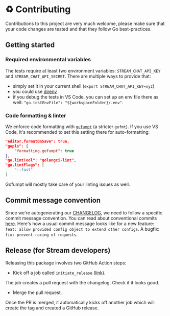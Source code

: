 # :recycle: Contributing

Contributions to this project are very much welcome, please make sure that your code changes are tested and that they follow
Go best-practices.

## Getting started

### Required environmental variables

The tests require at least two environment variables: `STREAM_CHAT_API_KEY` and `STREAM_CHAT_API_SECRET`. There are multiple ways to provide that:
- simply set it in your current shell (`export STREAM_CHAT_API_KEY=xyz`)
- you could use [direnv](https://direnv.net/)
- if you debug the tests in VS Code, you can set up an env file there as well: `"go.testEnvFile": "${workspaceFolder}/.env"`.

### Code formatting & linter

We enforce code formatting with [`gufumpt`](https://github.com/mvdan/gofumpt) (a stricter `gofmt`). If you use VS Code, it's recommended to set this setting there for auto-formatting:

```json
"editor.formatOnSave": true,
"gopls": {
    "formatting.gofumpt": true
},
"go.lintTool": "golangci-lint",
"go.lintFlags": [
    "--fast"
]
```

Gofumpt will mostly take care of your linting issues as well.

## Commit message convention

Since we're autogenerating our [CHANGELOG](./CHANGELOG.md), we need to follow a specific commit message convention.
You can read about conventional commits [here](https://www.conventionalcommits.org/). Here's how a usual commit message looks like for a new feature: `feat: allow provided config object to extend other configs`. A bugfix: `fix: prevent racing of requests`.

## Release (for Stream developers)

Releasing this package involves two GitHub Action steps:

- Kick off a job called `initiate_release` ([link](https://github.com/GetStream/stream-chat-go/actions/workflows/initiate_release.yml)).

The job creates a pull request with the changelog. Check if it looks good.

- Merge the pull request.

Once the PR is merged, it automatically kicks off another job which will create the tag and created a GitHub release.
